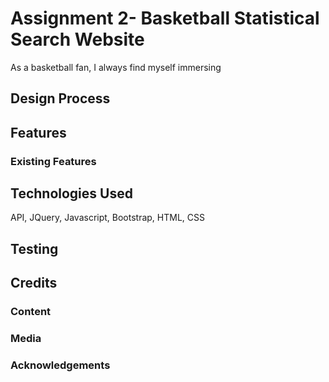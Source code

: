 # Assignment 2- Basketball Statistical Search Website

As a basketball fan, I always find myself immersing
 
## Design Process

## Features

 
### Existing Features



## Technologies Used

API, JQuery, Javascript, Bootstrap, HTML, CSS

## Testing


## Credits

### Content


### Media

### Acknowledgements

